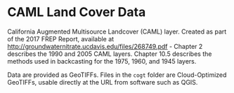# CAML Land Cover Data

California Augmented Multisource Landcover (CAML) layer. Created as part of the 2017 FREP Report, available at http://groundwaternitrate.ucdavis.edu/files/268749.pdf - Chapter 2 describes the 1990 and 2005 CAML layers. Chapter 10.5 describes the methods used in backcasting for the 1975, 1960, and 1945 layers. 

Data are provided as GeoTIFFs. Files in the `cogt` folder are Cloud-Optimized GeoTIFFs, usable directly at the URL from software such as QGIS.